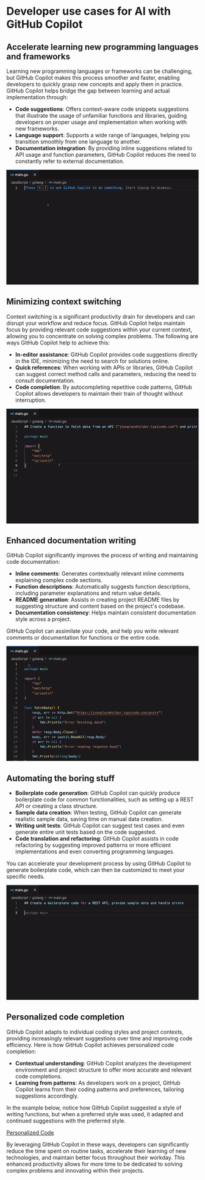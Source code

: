# Developer use cases for AI with GitHub Copilot

## Accelerate learning new programming languages and frameworks

Learning new programming languages or frameworks can be challenging, but GitHub Copilot makes this process smoother and faster, enabling developers to quickly grasp new concepts and apply them in practice. GitHub Copilot helps bridge the gap between learning and actual implementation through:

- **Code suggestions**: Offers context-aware code snippets suggestions that illustrate the usage of unfamiliar functions and libraries, guiding developers on proper usage and implementation when working with new frameworks.
- **Language support**: Supports a wide range of languages, helping you transition smoothly from one language to another.
- **Documentation integration**: By providing inline suggestions related to API usage and function parameters, GitHub Copilot reduces the need to constantly refer to external documentation.

![Explain](https://github.com/codess-aus/GitHub-Copilot-Certification/blob/8ff30f2763628c93fc9258dc76a91780836c69f7/images/accelerate-learning.gif)

## Minimizing context switching

Context switching is a significant productivity drain for developers and can disrupt your workflow and reduce focus. GitHub Copilot helps maintain focus by providing relevant code suggestions within your current context, allowing you to concentrate on solving complex problems. The following are ways GitHub Copilot help to achieve this:

- **In-editor assistance**: GitHub Copilot provides code suggestions directly in the IDE, minimizing the need to search for solutions online.
- **Quick references**: When working with APIs or libraries, GitHub Copilot can suggest correct method calls and parameters, reducing the need to consult documentation.
- **Code completion**: By autocompleting repetitive code patterns, GitHub Copilot allows developers to maintain their train of thought without interruption.

![Context Switching](https://github.com/codess-aus/GitHub-Copilot-Certification/blob/33aa17638745cd1986fb0c57c6ef9ecdb6662e29/images/minimize-context-switching.gif)

## Enhanced documentation writing
GitHub Copilot significantly improves the process of writing and maintaining code documentation:

- **Inline comments**: Generates contextually relevant inline comments explaining complex code sections.
- **Function descriptions**: Automatically suggests function descriptions, including parameter explanations and return value details.
- **README generation**: Assists in creating project README files by suggesting structure and content based on the project's codebase.
- **Documentation consistency**: Helps maintain consistent documentation style across a project.

GitHub Copilot can assimilate your code, and help you write relevant comments or documentation for functions or the entire code.

![Enhanced document writing](https://github.com/codess-aus/GitHub-Copilot-Certification/blob/2ee94ad7df65af5c6cc969f8a25f7de7ab82db2a/images/enhanced-documentation-writing.gif)

## Automating the boring stuff

- **Boilerplate code generation**: GitHub Copilot can quickly produce boilerplate code for common functionalities, such as setting up a REST API or creating a class structure.
- **Sample data creation**: When testing, GitHub Copilot can generate realistic sample data, saving time on manual data creation.
- **Writing unit tests**: GitHub Copilot can suggest test cases and even generate entire unit tests based on the code suggested.
- **Code translation and refactoring**: GitHub Copilot assists in code refactoring by suggesting improved patterns or more efficient implementations and even converting programming languages.

You can accelerate your development process by using GitHub Copilot to generate boilerplate code, which can then be customized to meet your specific needs.

![Boilerplate Code](https://github.com/codess-aus/GitHub-Copilot-Certification/blob/5b7e8bf9e8daf4d1e6dbfa111c15b6ee9b722449/images/automate-boring-stuff.gif)

## Personalized code completion

GitHub Copilot adapts to individual coding styles and project contexts, providing increasingly relevant suggestions over time and improving code efficiency. Here is how GitHub Copilot achieves personalized code completion:

- **Contextual understanding**: GitHub Copilot analyzes the development environment and project structure to offer more accurate and relevant code completions.
- **Learning from patterns**: As developers work on a project, GitHub Copilot learns from their coding patterns and preferences, tailoring suggestions accordingly.

In the example below, notice how GitHub Copilot suggested a style of writing functions, but when a preferred style was used, it adapted and continued suggestions with the preferred style.

[Personalized Code](https://github.com/codess-aus/GitHub-Copilot-Certification/blob/5b7e8bf9e8daf4d1e6dbfa111c15b6ee9b722449/images/personalized-code-completion.gif)

By leveraging GitHub Copilot in these ways, developers can significantly reduce the time spent on routine tasks, accelerate their learning of new technologies, and maintain better focus throughout their workday. This enhanced productivity allows for more time to be dedicated to solving complex problems and innovating within their projects.






